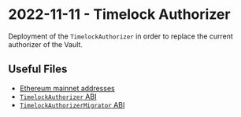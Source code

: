 # 2022-11-11 - Timelock Authorizer

Deployment of the `TimelockAuthorizer` in order to replace the current authorizer of the Vault.

## Useful Files

- [Ethereum mainnet addresses](./output/mainnet.json)
- [`TimelockAuthorizer` ABI](./abi/TimelockAuthorizer.json)
- [`TimelockAuthorizerMigrator` ABI](./abi/TimelockAuthorizerMigrator.json)